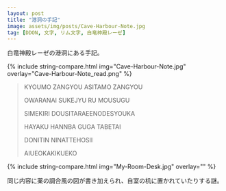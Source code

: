 ```yaml
---
layout: post
title: "港洞の手記"
image: assets/img/posts/Cave-Harbour-Note.jpg
tag: [DDON, 文字, リム文字, 白竜神殿レーゼ]
---
```


白竜神殿レーゼの港洞にある手記。

{% include string-compare.html img="Cave-Harbour-Note.jpg" overlay="Cave-Harbour-Note_read.png" %}

> KYOUMO ZANGYOU ASITAMO ZANGYOU
>
> OWARANAI SUKEJYU RU MOUSUGU
>
> SIMEKIRI DOUSITARAEENODESYOUKA
>
> HAYAKU HANNBA GUGA TABETAI
>
> DONITIN NINATTEHOSII
>
> AIUEOKAKIKUEKO



{% include string-compare.html img="My-Room-Desk.jpg" overlay="" %}

同じ内容に薬の調合風の図が書き加えられ、自室の机に置かれていたりする謎。

